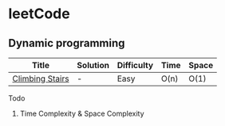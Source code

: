 # leetCode

## Dynamic programming
| Title | Solution | Difficulty | Time | Space |
| ----- | -------- | ---------- | ---- | ----- |
[Climbing Stairs](https://leetcode.com/problems/climbing-stairs/)| - | Easy| O(n)| O(1)|


Todo
1. Time Complexity & Space Complexity
